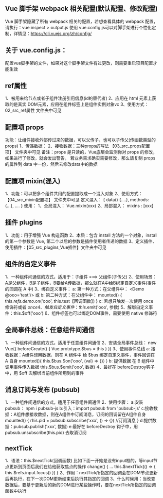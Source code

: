 ## Vue 脚手架 webpack 相关配置(默认配置、修改配置)
Vue 脚手架隐藏了所有 webpack 相关的配置，若想查看具体的 webpack 配置，请执行：vue inspect > output.js
使用 vue.config.js可以对脚手架进行个性化定制，详情见：https://cli.vuejs.org/zh/config/

## 关于 vue.config.js：
配置vue脚手架的文件，如果对这个脚手架文件有过更改，则需要重启项目配置才能生效

## ref属性
1、被用来给节点或者子组件注册引用信息(id的替代者)
2、应用在 html 元素上获取的是真实 DOM元素，应用在组件标签上是组件实例对象vc
3、使用方式：02_src_ref属性 文件夹中可见


## 配置项 props
功能：让组件接收外部传过来的数据，可以父传子，也可以子传父(传函数类型的 props)
1、传递数据： <Demo name='xxx'>
2、接收数据：三种props的写法 【03_src_props配置项】 文件夹中可见
备注：props 是只读的，Vue底层会监测你对 props 的修改，如果进行了修改，就会发出警告，
      若业务需求确实需要修改，那么请复制 props 的属性到 data 中一份，然后去修改data中的数据


## 配置项 mixin(混入)
1、功能：可以把多个组件共用的配置提取成一个混入对象
2、使用方式：【04_src_mixin配置项】 文件夹中可见
          定义混入：
           {
             data() {....},
             methods: {...},
             ....
           }
          使用：
           1、全局混入： Vue.mixin(xxx)
           2、局部混入： mixins : [xxx]


## 插件 plugins
1、功能：用于增强 Vue 构造函数
2、本质：包含 install 方法的一个对象，install 的第一个参数是 Vue, 第二个以后的参数是插件使用者传递的数据
3、定义插件、使用插件：【05_src_plugins_Vue插件】文件夹中可见


## 组件的自定义事件
1、一种组件间通信的方式，适用于：子组件 ===> 父组件(子传父)
2、使用场景：A是父组件，B是子组件，B要给A传数据，那么就在A中给B绑定自定义事件(事件的回调在 A 中)
3、绑自定义事件：
   a: 第一种方式：在父组件中： <Demo @ooo='test'/> 或 <Demo v-on:ooo='test'/>
   b: 第二种方式：在父组件中： <Demo ref='demo'/> mounted() { this.$refs.demo.$on('ooo', this.test【回调函数】) }
   c: 若想只触发一次使用 once 修饰符或者 $once
4、触发自定义事件：this.$emit('ooo', 参数)
5、解绑自定义事件：this.$off('ooo')
6、组件标签也可以绑定DOM事件，需要使用 native 修饰符
   

## 全局事件总线：任意组件间通信
1、一种组件间通信的方式，适用于任意组件间通信
2、安装全局事件总线：
  new Vue({
    beforeCreate() {
      Vue.prototype.$bus = this
    }
  })
3、使用事件总线
  a: 接收数据：A组件想用数据，则在 A 组件中 给 $bus 绑定自定义事件，事件回调在 A 自身
     mounted(){
       this.$bus.$on('ooo', (val) => {})
     }
  b: 提供数据 在 B 组件中调用事件传入数据 this.$bus.$emit('ooo', 数据)
4、最好在 beforeDestroy钩子中，用 $off 去解绑当前组件所用到的事件


## 消息订阅与发布 (pubsub)
1、一种组件间通信的方式，适用于任意组件间通信
2、使用步骤：
  a:安装pubsub： npm i pubsub-js
  b:引入：import pubsub from 'pubsub-js'
  c:接收数据：A组件想接收数据，则在A组件中订阅消息，订阅的回调留在A组件自身
    mounted() {
      rhis.pid = pubsub.subscribe('xxx', () => {}) //订阅消息
    }
  d:提供数据：pubsub.publish('xxx', 数据)
  e:最好在 beforeDestroy 钩子中，用 pubsub.unsubscribe(this.pid) 去取消订阅


## nextTick
1、语法：this.$nextTick(回调函数)
   比如下面一开始是没有input框的，等input节点更新到页面后我们在给他获取焦点的操作
   change() {
     ...
     this.$nextTick(() => {
       this.$refs.input.focus()
     })
   }
2、作用：nextTick所指定的回调会在DOM节点更新后再执行，在下一次DOM更新结束后执行其指定的回调
3、什么时候用：当改变数据后，要基于更新后的新的DOM进行某些操作时，要在nextTick所指定的回调函数中执行